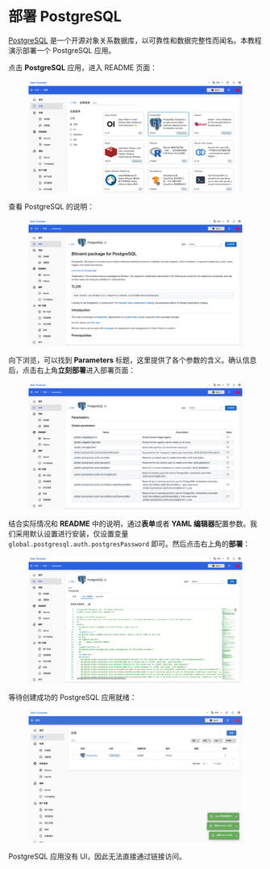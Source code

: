 # 部署 PostgreSQL

<a target="_blank" rel="noopener noreferrer" href="https://www.postgresql.org/">PostgreSQL</a> 是一个开源对象关系数据库，以可靠性和数据完整性而闻名。本教程演示部署一个 PostgreSQL 应用。

点击 **PostgreSQL** 应用，进入 README 页面：

<figure class="screenshot">
  <img alt="select-postgresql" src="../assets/app/select-postgresql.png" />
</figure>

查看 PostgreSQL 的说明：

<figure class="screenshot">
  <img alt="readme-postgresql" src="../assets/app/readme-postgresql.png" />
</figure>

向下浏览，可以找到 **Parameters** 标题，这里提供了各个参数的含义。确认信息后，点击右上角**立刻部署**进入部署页面：

<figure class="screenshot">
  <img alt="parameter-postgresql" src="../assets/app/parameter-postgresql.png" />
</figure>

结合实际情况和 **README** 中的说明，通过**表单**或者 **YAML 编辑器**配置参数。我们采用默认设置进行安装，仅设置变量 `global.postgresql.auth.postgresPassword` 即可。然后点击右上角的**部署**：

<figure class="screenshot">
  <img alt="yaml-postgresql" src="../assets/app/yaml-postgresql.png" />
</figure>

等待创建成功的 PostgreSQL 应用就绪：

<figure class="screenshot">
  <img alt="wait-for-postgresql" src="../assets/app/wait-for-postgresql.png" />
</figure>

PostgreSQL 应用没有 UI，因此无法直接通过链接访问。
